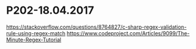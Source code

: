 # P202-18.04.2017
https://stackoverflow.com/questions/8764827/c-sharp-regex-validation-rule-using-regex-match
https://www.codeproject.com/Articles/9099/The-Minute-Regex-Tutorial
